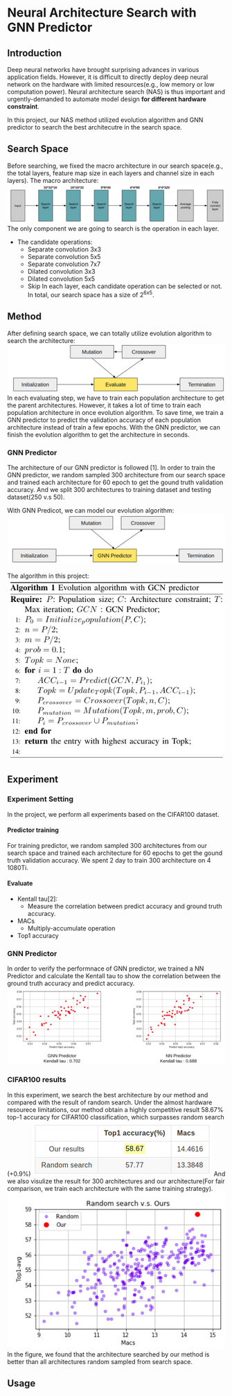 # Neural Architecture Search with GNN Predictor
## Introduction
Deep neural networks have brought surprising advances in various application fields. However, it is difficult to directly deploy deep neural network on the hardware with limited resources(e.g., low memory or low computation power).
Neural architecture search (NAS) is thus important and urgently-demanded to automate model design **for different hardware constraint**. 

In this project, our NAS method utilized evolution algorithm and GNN predictor to search the best architecutre in the search space.

## Search Space
Before searching, we fixed the macro architecture in our search space(e.g., the total layers, feature map size in each layers and channel size in each layers).
The macro architecture:
![](./resource/macro_architecture.png)
The only component we are going to search is the operation in each layer.
* The candidate operations:
    * Separate convolution 3x3
    * Separate convolution 5x5
    * Separate convolution 7x7
    * Dilated convolution 3x3
    * Dilated convolution 5x5
    * Skip
In each layer, each candidate operation can be selected or not. In total, our search space has a size of $2^{6x5}$.
## Method
After defining search space, we can totally utilize evolution algorithm to search the architecture:
![](./resource/evolution_algorithm.png)
In each evaluating step, we have to train each population architecture to get the parent architectures.
However, it takes a lot of time to train each population architecture in once evolution algorithm.
To save time, we train a GNN predictor to predict the validation accuracy of each population architecture instead of train a few epochs. With the GNN predictor, we can finish the evolution algorithm to get the architecture in seconds.

### GNN Predictor
The architecture of our GNN predictor is followed [1].
In order to train the GNN predictor, we random sampled 300 architecture from our search space and trained each architecture for 60 epoch to get the gound truth validation accuracy.
And we split 300 architectures to training dataset and testing dataset(250 v.s 50).

With GNN Predicot, we can model our evolution algorithm:
![](./resource/our_method.png)

The algorithm in this project:
![](./resource/algorithm.png)

## Experiment
### Experiment Setting
In the project, we perform all experiments based on the CIFAR100 dataset.
#### Predictor training
For training predictor, we random sampled 300 architectures from our search space and trained each architecture for 60 epochs to get the gound truth validation accuracy.
We spent 2 day to train 300 architecture on 4 1080Ti.
#### Evaluate
* Kentall tau[2]:
    * Measure the correlation between predict accuracy and ground truth accuracy.
* MACs
    * Multiply-accumulate operation
* Top1 accuracy
### GNN Predictor
In order to verify the performnace of GNN predictor, we trained a NN Predictor and calculate the Kentall tau to show the correlation between the ground truth accuracy and predict accuracy.
![](./resource/predictor.png)

### CIFAR100 results
In this experiment, we search the best architecture by our method and compared with the result of random search.
Under the almost hardware resourece limitations, our method obtain a highly competitive result 58.67% top-1 accuracy for CIFAR100 classification, which surpasses random search (+0.9%)
![](./resource/CIFAR100.png)
And we also visulize the result for 300 architectures and our architecture(For fair comparison, we train each architecture with the same training strategy).
![](./resource/visualize.png)
In the figure, we found that the architecture searched by our method is better than all architectures random sampled from search space.
## Usage

